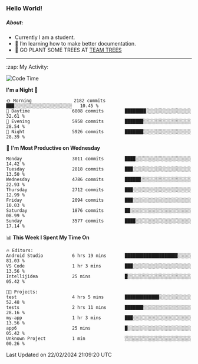 ### Hello World!

##### About:
- Currently I am a student.
- 🌱 I’m learning how to make better documentation.
- 🌱 GO PLANT SOME TREES AT [TEAM TREES](https://teamtrees.org/)

---
  <summary>:zap: My Activity:</summary>
  
<!--START_SECTION:waka-->
![Code Time](http://img.shields.io/badge/Code%20Time-1%2C290%20hrs%2048%20mins-blue)

**I'm a Night 🦉** 

```text
🌞 Morning                2182 commits        ███░░░░░░░░░░░░░░░░░░░░░░   10.45 % 
🌆 Daytime                6808 commits        ████████░░░░░░░░░░░░░░░░░   32.61 % 
🌃 Evening                5958 commits        ███████░░░░░░░░░░░░░░░░░░   28.54 % 
🌙 Night                  5926 commits        ███████░░░░░░░░░░░░░░░░░░   28.39 % 
```
📅 **I'm Most Productive on Wednesday** 

```text
Monday                   3011 commits        ████░░░░░░░░░░░░░░░░░░░░░   14.42 % 
Tuesday                  2818 commits        ███░░░░░░░░░░░░░░░░░░░░░░   13.50 % 
Wednesday                4786 commits        ██████░░░░░░░░░░░░░░░░░░░   22.93 % 
Thursday                 2712 commits        ███░░░░░░░░░░░░░░░░░░░░░░   12.99 % 
Friday                   2094 commits        ███░░░░░░░░░░░░░░░░░░░░░░   10.03 % 
Saturday                 1876 commits        ██░░░░░░░░░░░░░░░░░░░░░░░   08.99 % 
Sunday                   3577 commits        ████░░░░░░░░░░░░░░░░░░░░░   17.14 % 
```


📊 **This Week I Spent My Time On** 

```text
🔥 Editors: 
Android Studio           6 hrs 19 mins       ████████████████████░░░░░   81.03 % 
VS Code                  1 hr 3 mins         ███░░░░░░░░░░░░░░░░░░░░░░   13.56 % 
Intellijidea             25 mins             █░░░░░░░░░░░░░░░░░░░░░░░░   05.42 % 

🐱‍💻 Projects: 
test                     4 hrs 5 mins        █████████████░░░░░░░░░░░░   52.48 % 
tests                    2 hrs 11 mins       ███████░░░░░░░░░░░░░░░░░░   28.16 % 
my-app                   1 hr 3 mins         ███░░░░░░░░░░░░░░░░░░░░░░   13.56 % 
app6                     25 mins             █░░░░░░░░░░░░░░░░░░░░░░░░   05.42 % 
Unknown Project          1 min               ░░░░░░░░░░░░░░░░░░░░░░░░░   00.26 % 
```


 Last Updated on 22/02/2024 21:09:20 UTC
<!--END_SECTION:waka-->
